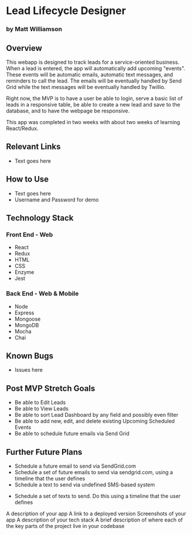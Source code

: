 # Lead Lifecycle Designer
### by Matt Williamson

## Overview
This webapp is designed to track leads for a service-oriented business. When a lead is entered, the app will automatically add upcoming "events". These events will be automatic emails, automatic text messages, and reminders to call the lead. The emails will be eventually handled by Send Grid while the text messages will be eventually handled by Twillio. 

Right now, the MVP is to have a user be able to login, serve a basic list of leads in a responsive table, be able to create a new lead and save to the database, and to have the webpage be responsive. 

This app was completed in two weeks with about two weeks of learning React/Redux. 

## Relevant Links
- Text goes here

## How to Use
- Text goes here
- Username and Password for demo

## Technology Stack
### Front End - Web
- React
- Redux
- HTML
- CSS
- Enzyme
- Jest
### Back End - Web & Mobile
- Node
- Express
- Mongoose
- MongoDB
- Mocha
- Chai

## Known Bugs
- Issues here

## Post MVP Stretch Goals
- Be able to Edit Leads
- Be able to View Leads
- Be able to sort Lead Dashboard by any field and possibly even filter
- Be able to add new, edit, and delete existing Upcoming Scheduled Events
- Be able to schedule future emails via Send Grid

## Further Future Plans
- Schedule a future email to send via SendGrid.com
- Schedule a set of future emails to send via sendgrid.com, using a timeline that the user defines
- Schedule a text to send via undefined SMS-based system
* Schedule a set of texts to send. Do this using a timeline that the user defines


A description of your app
A link to a deployed version
Screenshots of your app
A description of your tech stack
A brief description of where each of the key parts of the project live in your codebase